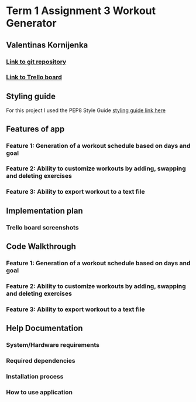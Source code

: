 # Term 1 Assignment 3 Workout Generator
## Valentinas Kornijenka

### [Link to git repository](https://github.com/ValK-98/terminal-application)
### [Link to Trello board](https://trello.com/invite/b/Daeh2XCJ/ATTI30c12f9eab2e0701832223734b0013b670446B23/t1a3-terminal-application)

## Styling guide
For this project I used the PEP8 Style Guide  [styling guide link here](https://peps.python.org/pep-0008/)

## Features of app

### Feature 1: Generation of a workout schedule based on days and goal

### Feature 2: Ability to customize workouts by adding, swapping and deleting exercises

### Feature 3: Ability to export workout to a text file

## Implementation plan

### Trello board screenshots

## Code Walkthrough

### Feature 1: Generation of a workout schedule based on days and goal

### Feature 2: Ability to customize workouts by adding, swapping and deleting exercises

### Feature 3: Ability to export workout to a text file


## Help Documentation

### System/Hardware requirements

### Required dependencies

### Installation process

### How to use application